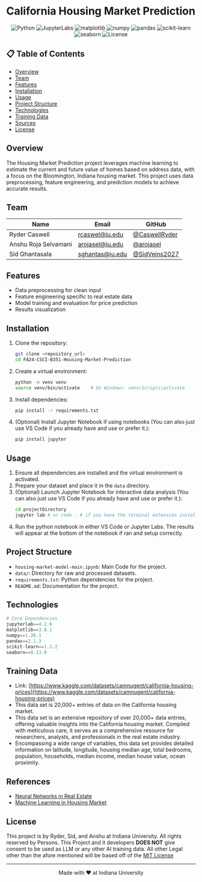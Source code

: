 # California Housing Market Prediction

<div align="center">

![Python](https://img.shields.io/badge/python-v3.12+-blue.svg)
![JupyterLabs](https://img.shields.io/badge/jupyterlab-4.2+-orange.svg)
![matplotlib](https://img.shields.io/badge/matplotlib-3.8+-red.svg)
![numpy](https://img.shields.io/badge/numpy-1.26+-white.svg)
![pandas](https://img.shields.io/badge/pandas-2.1+-black.svg)
![scikit-learn](https://img.shields.io/badge/ScikitLearn-1.3+-yellow.svg)
![seaborn](https://img.shields.io/badge/seaborn-0.13+-blue.svg)
![License](https://img.shields.io/badge/license-MIT-blue.svg)

</div>

## 📋 Table of Contents
- [Overview](#overview)
- [Team](#team)
- [Features](#features)
- [Installation](#installation)
- [Usage](#usage)
- [Project Structure](#project-structure)
- [Technologies](#technologies)
- [Training Data](#training)
- [Sources](#sources)
- [License](#license)

## Overview
The Housing Market Prediction project leverages machine learning to estimate the current and future value of homes based on address data, with a focus on the Bloomington, Indiana housing market. This project uses data preprocessing, feature engineering, and prediction models to achieve accurate results.

## Team
| Name | Email | GitHub |
|------|-------|---------|
| Ryder Caswell | [rcaswel@iu.edu](mailto:rcaswel@iu.edu) | [@CaswellRyder](https://github.com/CaswellRyder) |
| Anshu Roja Selvamani | [arojasel@iu.edu](mailto:arojasel@iu.edu) | [@arojasel](https://github.com/arojasel) |
| Sid Ghantasala | [sghantas@iu.edu](mailto:sghantas@iu.edu) | [@SidVeins2027](https://github.com/SidVeins2027) |

## Features
- Data preprocessing for clean input
- Feature engineering specific to real estate data
- Model training and evaluation for price prediction
- Results visualization


## Installation

1. Clone the repository:
   ```bash
   git clone <repository_url>
   cd FA24-CSCI-B351-Housing-Market-Prediction
   ```

2. Create a virtual environment:
   ```bash
   python -m venv venv
   source venv/bin/activate    # On Windows: venv\Scripts\activate
   ```

3. Install dependencies:
   ```bash
   pip install -r requirements.txt
   ```

4. (Optional) Install Jupyter Notebook if using notebooks (You can also just use VS Code if you already have and use or prefer it.):
   ```bash
   pip install jupyter
   ```

## Usage

1. Ensure all dependencies are installed and the virtual environment is activated.
2. Prepare your dataset and place it in the `data` directory.
3. (Optional) Launch Jupyter Notebook for interactive data analysis (You can also just use VS Code if you already have and use or prefer it.):
   ```bash
   cd projectDirectory
   jupyter lab # or code . # if you have the terminal extension installed you can run it.
   ```
4. Run the python notebook in either VS Code or Jupyter Labs. The results will appear at the bottom of the notebook if ran and setup correctly.

## Project Structure

- `housing-market-model-main.ipynb`: Main Code for the project.
- `data/`: Directory for raw and processed datasets.
- `requirements.txt`: Python dependencies for the project.
- `README.md`: Documentation for the project.

## Technologies

```python
# Core Dependencies
jupyterlab==4.2.6
matplotlib==3.8.1
numpy==1.26.1
pandas==2.1.3
scikit-learn==1.3.2
seaborn==0.13.0
```

## Training Data
- Link: [https://www.kaggle.com/datasets/camnugent/california-housing-prices](https://www.kaggle.com/datasets/camnugent/california-housing-prices)
- This data set is 20,000+ entries of data on the California housing market.  
- This data set is an extensive repository of over 20,000+ data entries, offering valuable insights into the California housing market. Compiled with meticulous care, it serves as a comprehensive resource for researchers, analysts, and professionals in the real estate industry.
- Encompassing a wide range of variables, this data set provides detailed information on latitude, longitude, housing median age, total bedrooms, population, households, median income, median house value, ocean proximity. 

## References

- [Neural Networks in Real Estate](https://papers.ssrn.com/sol3/papers.cfm?abstract_id=4413863)
- [Machine Learning in Housing Market](https://www.sciencedirect.com/science/article/pii/S1877050920316318)

## License

This project is by Ryder, Sid, and Anshu at Indiana University. All rights reserved by Persons. This Project and it developers **DOES NOT** give consent to be used as LLM or any other AI training data. 
All other Legal other than the afore mentioned will be based off of the [MIT License](https://opensource.org/licenses/MIT)

---

<div align="center">
Made with ❤️ at Indiana University
</div>
